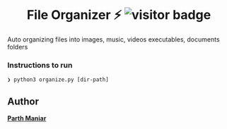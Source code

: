 <div align="center">

# File Organizer ⚡️ <img src="https://visitor-badge.laobi.icu/badge?page_id=officialpm.FileOrganizer" alt="visitor badge"/>

</div>

Auto organizing files into images, music, videos executables, documents folders

### Instructions to run

```shell
❯ python3 organize.py [dir-path]
```

## Author

**[Parth Maniar](https://github.com/officialpm)**
